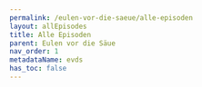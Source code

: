 ```yaml
---
permalink: /eulen-vor-die-saeue/alle-episoden
layout: allEpisodes
title: Alle Episoden
parent: Eulen vor die Säue
nav_order: 1
metadataName: evds
has_toc: false
---
```


